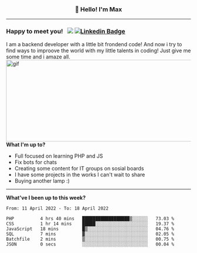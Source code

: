 ### <p align="center">👋 Hello! I'm Max</p>

--------

### Happy to meet you! &nbsp; ![](https://komarev.com/ghpvc/?username=romartiny) [![Linkedin Badge](https://img.shields.io/badge/-LinkedIn-0e76a8?style=flat-square&logo=Linkedin&logoColor=white)](https://www.linkedin.com/in/romartiny/)

I am a backend developer with a little bit frondend code! And now i try to find ways to improove the world with my little talents in coding! Just give me some time and i amaze all.
<img align="right" alt="gif" src="https://64.media.tumblr.com/e1c5da7500447ac51ab1661819d6f4b2/1a4296433cef4166-8b/s1280x1920/b8361cd88301da5372f86efff22d950c16dbed9b.gif" width="530" height="223" />

**What I'm up to?**

- Full focused on learning PHP and JS
- Fix bots for chats
- Creating some content for IT groups on sosial boards
- I have some projects in the works I can't wait to share
- Buying another lamp :) 

-------

**What've I been up to this week?** 

<!--START_SECTION:waka-->

```text
From: 11 April 2022 - To: 18 April 2022

PHP          4 hrs 40 mins   ██████████████████▒░░░░░░   73.03 %
CSS          1 hr 14 mins    █████░░░░░░░░░░░░░░░░░░░░   19.37 %
JavaScript   18 mins         █▒░░░░░░░░░░░░░░░░░░░░░░░   04.76 %
SQL          7 mins          ▓░░░░░░░░░░░░░░░░░░░░░░░░   02.05 %
Batchfile    2 mins          ▒░░░░░░░░░░░░░░░░░░░░░░░░   00.75 %
JSON         0 secs          ░░░░░░░░░░░░░░░░░░░░░░░░░   00.04 %
```

<!--END_SECTION:waka-->

